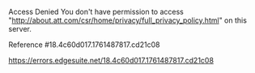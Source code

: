 Access Denied
You don't have permission to access "http://about.att.com/csr/home/privacy/full_privacy_policy.html" on this server.

Reference #18.4c60d017.1761487817.cd21c08

https://errors.edgesuite.net/18.4c60d017.1761487817.cd21c08
